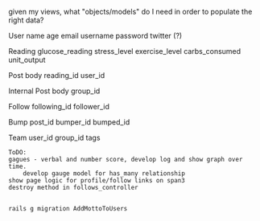 given my views, what "objects/models" do I need in order to populate the right data?

User
	name
	age
	email
	username
	password
	twitter (?)
	
Reading
	glucose_reading
	stress_level
	exercise_level
	carbs_consumed
	unit_output
	
Post
	body
	reading_id
	user_id
	
Internal Post
	body
	group_id
	
Follow
	following_id
	follower_id
	
Bump
	post_id
	bumper_id
	bumped_id
	
Team
	user_id
	group_id
	tags
	
	
	ToDO:
	gagues - verbal and number score, develop log and show graph over time.
		develop gauge model for has_many relationship
	show page logic for profile/follow links on span3
	destroy method in follows_controller
	
	
	rails g migration AddMottoToUsers
	
	
	
	
	
	